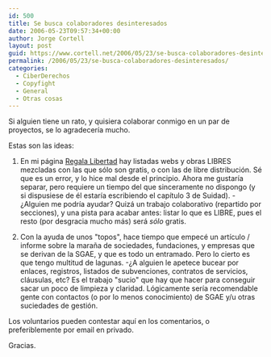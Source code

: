 ```yaml
---
id: 500
title: Se busca colaboradores desinteresados
date: 2006-05-23T09:57:34+00:00
author: Jorge Cortell
layout: post
guid: https://www.cortell.net/2006/05/23/se-busca-colaboradores-desinteresados/
permalink: /2006/05/23/se-busca-colaboradores-desinteresados/
categories:
  - CiberDerechos
  - Copyfight
  - General
  - Otras cosas
---
```

Si alguien tiene un rato, y quisiera colaborar conmigo en un par de proyectos, se lo agradecerí­a mucho.

Estas son las ideas:

1) En mi página <a target="_blank" title="regala libertad" href="https://www.cortell.net/regala-libertad-obras-libres-yo-gratis/">Regala Libertad</a> hay listadas webs y obras LIBRES mezcladas con las que sólo son gratis, o con las de libre distribución. Sé que es un error, y lo hice mal desde el principio. Ahora me gustarí­a separar, pero requiere un tiempo del que sinceramente no dispongo (y si dispusiese de él estarí­a escribiendo el capí­tulo 3 de Suidad). -¿Alguien me podrí­a ayudar? Quizá un trabajo colaborativo (repartido por secciones), y una pista para acabar antes: listar lo que es LIBRE, pues el resto (por desgracia mucho más) será _sólo_ gratis.

2) Con la ayuda de unos "topos", hace tiempo que empecé un artí­culo / informe sobre la maraña de sociedades, fundaciones, y empresas que se derivan de la SGAE, y que es todo un entramado. Pero lo cierto es que tengo multitud de lagunas. -¿A alguien le apetece bucear por enlaces, registros, listados de subvenciones, contratos de servicios, cláusulas, etc? Es el trabajo "sucio" que hay que hacer para conseguir sacar un poco de limpieza y claridad. Lógicamente serí­a recomendable gente con contactos (o por lo menos conocimiento) de SGAE y/u otras suciedades de gestión.

Los voluntarios pueden contestar aquí­ en los comentarios, o preferiblemente por email en privado.

Gracias.